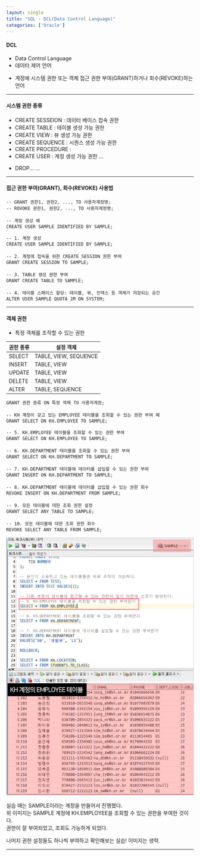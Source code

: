 ```yaml
---
layout: single
title: "SQL - DCL(Data Control Language)"
categories: ['Oracle']
---
```


#### DCL
* Data Control Language
* 데이터 제어 언어
- 계정에 시스템 권한 또는 객체 접근 권한 부여(GRANT)하거나 회수(REVOKE)하는 언어
   
***

#### 시스템 권한 종류
* CREATE SESSEION : 데이터 베이스 접속 권한
* CREATE TABLE : 테이블 생성 가능 권한
* CREATE VIEW : 뷰 생성 가능 권한
* CREATE SEQUENCE : 시퀀스 생성 가능 권한
* CREATE PROCEDURE : 
* CREATE USER : 계정 생성 가능 권한
...
- DROP...
...  
   
***

#### 접근 권한 부여(GRANT), 회수(REVOKE) 사용법
```
-- GRANT 권한1, 권한2, ..., TO 사용자계정명;
-- ROVOKE 권한1, 권한2, ..., TO 사용자계정명;

-- 계정 생성 예
CREATE USER SAMPLE IDENTIFIED BY SAMPLE;
```   
   
```
-- 1. 계정 생성
CREATE USER SAMPLE IDENTIFIED BY SAMPLE;

-- 2. 계정에 접속을 위한 CREATE SESSION 권한 부여
GRANT CREATE SESSION TO SAMPLE;

-- 3. TABLE 생성 권한 부여
GRANT CREATE TABLE TO SAMPLE;

-- 4. 테이블 스페이스 할당: 테이블, 뷰, 인덱스 등 객체가 저장되는 공간
ALTER USER SAMPLE QUOTA 2M ON SYSTEM;
```
   
***

#### 객체 권한
* 특정 객체를 조작할 수 있는 권한
   
|권한 종류|설정 객체|
|---|-----|
|SELECT|TABLE, VIEW, SEQUENCE|
|INSERT|TABLE, VIEW|
|UPDATE|TABLE, VIEW|
|DELETE|TABLE, VIEW|
|ALTER|TABLE, SEQUENCE|   
   
```
GRANT 권한 종류 ON 특정 객체 TO 사용자계정;

-- KH 계정이 갖고 있는 EMPLOYEE 테이블을 조회할 수 있는 권한 부여 예
GRANT SELECT ON KH.EMPLOYEE TO SAMPLE;
```   
   
```
-- 5. KH.EMPLOYEE 테이블을 조회할 수 있는 권한 부여
GRANT SELECT ON KH.EMPLOYEE TO SAMPLE;

-- 6. KH.DEPARTMENT 테이블을 조회할 수 있는 권한 부여
GRANT SELECT ON KH.DEPARTMENT TO SAMPLE;

-- 7. KH.DEPARTMENT 테이블에 데이터를 삽입할 수 있는 권한 부여
GRANT INSERT ON KH.DEPARTMENT TO SAMPLE;

-- 8. KH.DEPARTMENT 테이블에 데이터를 삽입할 수 있는 권한 회수
REVOKE INSERT ON KH.DEPARTMENT FROM SAMPLE;

-- 9. 모든 테이블에 대한 조회 권한 설정
GRANT SELECT ANY TABLE TO SAMPLE;

-- 10. 모든 테이블에 대한 조회 권한 회수
REVOKE SELECT ANY TABLE FROM SAMPLE;
```      
   
![Alt text](/assets/images/oracle/dcl01.jpg)    
   
실습 때는 SAMPLE이라는 계정을 만들어서 진행했다.   
위 이미지는 SAMPLE 계정에 KH.EMPLOYEE을 조회할 수 있는 권한을 부여한 것이다.   
권한이 잘 부여되었고, 조회도 가능하게 되었다.   
   
나머지 권한 설정들도 하나씩 부여하고 확인해보는 실습! 이미지는 생략.   
   
***